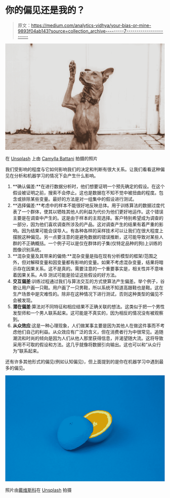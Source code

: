 # 你的偏见还是我的？

> 原文：<https://medium.com/analytics-vidhya/your-bias-or-mine-9893f04ab143?source=collection_archive---------7----------------------->

![](img/3452e53e272750e553d7aff288c151fb.png)

在 [Unsplash](https://unsplash.com?utm_source=medium&utm_medium=referral) 上由 [Camylla Battani](https://unsplash.com/@camylla93?utm_source=medium&utm_medium=referral) 拍摄的照片

我们受影响的程度与它如何影响我们的决定和判断有很大关系。让我们看看这种偏见在分析和机器学习的情况下会产生什么影响。

1.  **确认偏差:**在进行数据分析时，他们想要证明一个预先确定的假设。在这个假设被证明之前，搜索不会停止。这也是数据在不知不觉中被扭曲的程度。包含或排除某些变量。最好的方法是对一组集中的假设进行测试。
2.  **选择偏差:**考虑中的样本不能很好地反映总体。用于训练算法的数据过度代表了一个群体，使其以牺牲其他人的利益为代价为他们更好地运作。这个错误主要是在调查中产生的。这是由于样本的主观选择。客户特别希望成为调查的一部分，因为他们喜欢调查所涉及的产品。这对调查产生的结果有着严重的影响。因为结果可能会误导人。有各种各样的采样技术可以让我们在很大程度上摆脱这种偏见。另一点要注意的是避免数据的错误推断，这可能导致对某些人群的不正确概括。一个例子可以是仅在群体的子集(仅特定品种的狗)上训练的图像识别系统。
3.  **混杂变量及其带来的偏倚:**混杂变量是指在现有分析模型的框架/范围之外，但对解释变量和因变量都有影响的变量。如果不考虑混杂变量，结果将暗示存在因果关系。这不是真的。需要注意的一个重要事实是，相关性并不意味着因果关系。A/B 测试可能是验证这些假设的好方法。
4.  **交互偏差**:训练过程通过我们与算法交互的方式使算法产生偏差。举个例子，谷歌让用户画一只鞋。用户画了一只男鞋，所以系统不知道高跟鞋也是鞋。这在生产场景中是灾难性的。除非在这种情况下进行测试，否则这种类型的偏见不会被发现。
5.  **潜在偏差**:算法对不同特征和相应结果不正确关联的想法。这类似于把一个男性发型师和一个男人联系起来。这可能是不真实的，因为相反的情况没有被观察到。
6.  **从众效应**:这是一种心理现象，人们做某事主要是因为其他人在做这件事而不考虑他们自己的利益。从众效应有广泛的含义，但在消费者行为中很常见。追随潮流和时尚的倾向是因为人们从他人那里获得信息，并渴望随大流。这将导致采用不可取的假设和方法。这几乎就像将数据引向输出。这也可以和“从众行为”联系起来。

还有许多其他形式的偏见(例如认知偏见)，但上面提到的是你在机器学习中遇到最多的偏见。

![](img/15ebee78e110b7e0837076d8cf90613e.png)

照片由[戴维斯科](https://unsplash.com/@codytdavis?utm_source=medium&utm_medium=referral)在 [Unsplash](https://unsplash.com?utm_source=medium&utm_medium=referral) 拍摄